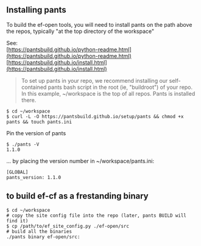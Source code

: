 ## Installing pants
To build the ef-open tools, you will need to install pants on the path
above the repos, typically "at the top directory of the workspace"

See:<br>
[https://pantsbuild.github.io/python-readme.html](https://pantsbuild.github.io/python-readme.html)<br>
[https://pantsbuild.github.io/install.html](https://pantsbuild.github.io/install.html)


> To set up pants in your repo, we recommend installing our self-contained pants bash script
> in the root (ie, "buildroot") of your repo. In this example, ~/workspace is the
top of all repos. Pants is installed there.

```
$ cd ~/workspace
$ curl -L -O https://pantsbuild.github.io/setup/pants && chmod +x pants && touch pants.ini
```

Pin the version of pants
```
$ ./pants -V
1.1.0
```

... by placing the version number in ~/workspace/pants.ini:
```
[GLOBAL]
pants_version: 1.1.0
```

## to build ef-cf as a frestanding binary
```
$ cd ~/workspace
# copy the site config file into the repo (later, pants BUILD will find it)
$ cp /path/to/ef_site_config.py ./ef-open/src
# build all the binaries
./pants binary ef-open/src:
```
